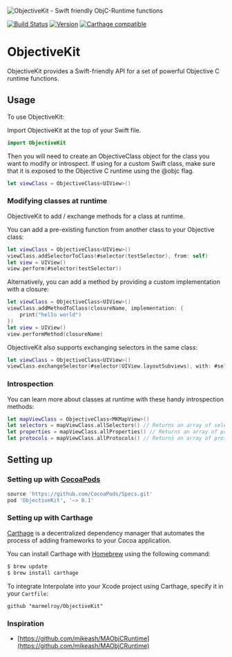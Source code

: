 ![ObjectiveKit - Swift friendly ObjC-Runtime functions ](https://cloud.githubusercontent.com/assets/889949/20248993/7cafd1f2-a9f0-11e6-8efd-c5ab0e82b496.png)


[![Build Status](https://travis-ci.org/marmelroy/ObjectiveKit.svg?branch=master)](https://travis-ci.org/marmelroy/ObjectiveKit)
[![Version](http://img.shields.io/cocoapods/v/ObjectiveKit.svg)](http://cocoapods.org/?q=ObjectiveKit)
[![Carthage compatible](https://img.shields.io/badge/Carthage-compatible-4BC51D.svg?style=flat)](https://github.com/Carthage/Carthage)

# ObjectiveKit
ObjectiveKit provides a Swift-friendly API for a set of powerful Objective C runtime functions.

## Usage

To use ObjectiveKit:

Import ObjectiveKit at the top of your Swift file.

```swift
import ObjectiveKit
```

Then you will need to create an ObjectiveClass object for the class you want to modify or introspect. If using for a custom Swift class, make sure that it is exposed to the Objective C runtime using the @objc flag.
```swift
let viewClass = ObjectiveClass<UIView>()
```

### Modifying classes at runtime

ObjectiveKit to add / exchange methods for a class at runtime.

You can add a pre-existing function from another class to your Objective class:
```swift
let viewClass = ObjectiveClass<UIView>()
viewClass.addSelectorToClass(#selector(testSelector), from: self)
let view = UIView()
view.perform(#selector(testSelector))
```

Alternatively, you can add a method by providing a custom implementation with a closure:
```swift
let viewClass = ObjectiveClass<UIView>()
viewClass.addMethodToClass(closureName, implementation: {
    print("hello world")
})
let view = UIView()
view.performMethod(closureName)
```

ObjectiveKit also supports exchanging selectors in the same class:
```swift
let viewClass = ObjectiveClass<UIView>()
viewClass.exchangeSelector(#selector(UIView.layoutSubviews), with: #selector(UIView.xxx_layoutSubviews))
```

### Introspection

You can learn more about classes at runtime with these handy introspection methods:
```swift
let mapViewClass = ObjectiveClass<MKMapView>()
let selectors = mapViewClass.allSelectors() // Returns an array of selectors.
let properties = mapViewClass.allProperties() // Returns an array of properties.
let protocols = mapViewClass.allProtocols() // Returns an array of protocols.
```

## Setting up

### Setting up with [CocoaPods](http://cocoapods.org/?q=ObjectiveKit)
```ruby
source 'https://github.com/CocoaPods/Specs.git'
pod 'ObjectiveKit', '~> 0.1'
```

### Setting up with Carthage

[Carthage](https://github.com/Carthage/Carthage) is a decentralized dependency manager that automates the process of adding frameworks to your Cocoa application.

You can install Carthage with [Homebrew](http://brew.sh/) using the following command:

```bash
$ brew update
$ brew install carthage
```

To integrate Interpolate into your Xcode project using Carthage, specify it in your `Cartfile`:

```ogdl
github "marmelroy/ObjectiveKit"
```

### Inspiration
- [https://github.com/mikeash/MAObjCRuntime](https://github.com/mikeash/MAObjCRuntime)
